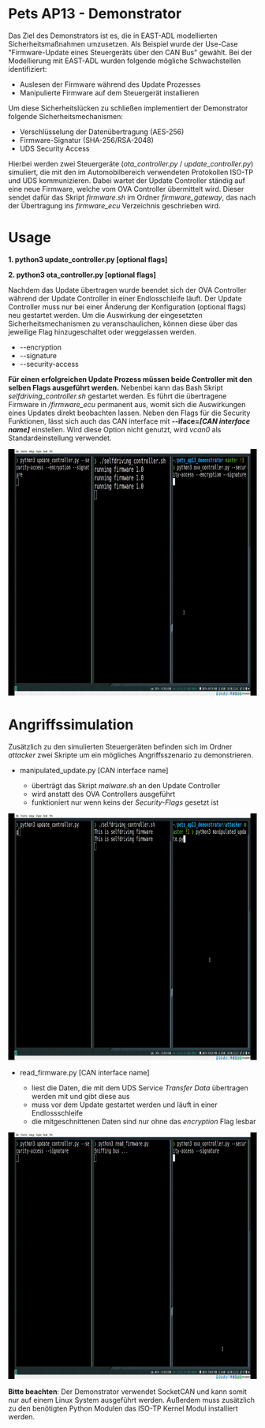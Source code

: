 # Pets AP13 - Demonstrator

Das Ziel des Demonstrators ist es, die in EAST-ADL modellierten Sicherheitsmaßnahmen umzusetzen.
Als Beispiel wurde der Use-Case "Firmware-Update eines Steuergeräts über den CAN Bus" gewählt.
Bei der Modellierung mit EAST-ADL wurden folgende mögliche Schwachstellen identifiziert:

* Auslesen der Firmware während des Update Prozesses
* Manipulierte Firmware auf dem Steuergerät installieren 

Um diese Sicherheitslücken zu schließen implementiert der Demonstrator folgende Sicherheitsmechanismen:

* Verschlüsselung der Datenübertragung (AES-256)
* Firmware-Signatur (SHA-256/RSA-2048)
* UDS Security Access

Hierbei werden zwei Steuergeräte (*ota_controller.py* / *update_controller.py*) simuliert, die mit den im Automobilbereich verwendeten Protokollen ISO-TP und UDS kommunizieren. Dabei wartet der Update Controller ständig auf eine neue Firmware, welche vom OVA Controller übermittelt wird. Dieser sendet dafür das Skript *firmware.sh* im Ordner *firmware_gateway*, das nach der Übertragung ins *firmware_ecu* Verzeichnis geschrieben wird. 


# Usage

**1. python3 update_controller.py [optional flags]**

**2. python3 ota_controller.py [optional flags]**

Nachdem das Update übertragen wurde beendet sich der OVA Controller während der Update Controller in einer Endlosschleife läuft. Der Update Controller muss nur bei einer Änderung der Konfiguration (optional flags) neu gestartet werden. 
Um die Auswirkung der eingesetzten Sicherheitsmechanismen zu veranschaulichen, können diese über das jeweilige Flag hinzugeschaltet oder weggelassen werden.

* --encryption
* --signature
* --security-access

**Für einen erfolgreichen Update Prozess müssen beide Controller mit den selben Flags ausgeführt werden.**
Nebenbei kann das Bash Skript *selfdriving_controller.sh* gestartet werden. Es führt die übertragene Firmware in */firmware_ecu* permanent aus, womit sich die Auswirkungen eines Updates direkt beobachten lassen.
Neben den Flags für die Security Funktionen, lässt sich auch das CAN interface mit **--iface=_[CAN interface name]_** einstellen. Wird diese Option nicht genutzt, wird _vcan0_ als Standardeinstellung verwendet.

<img src="demo_update.gif" width="1000" height="500" />


# Angriffssimulation
Zusätzlich zu den simulierten Steuergeräten befinden sich im Ordner *attacker* zwei Skripte um ein mögliches Angriffsszenario zu demonstrieren.

* manipulated_update.py [CAN interface name]

   - überträgt das Skript *malware.sh* an den Update Controller
   - wird anstatt des OVA Controllers ausgeführt
   - funktioniert nur wenn keins der _Security-Flags_ gesetzt ist

<img src="demo_malware.gif" width="1000" height="500" />

* read_firmware.py [CAN interface name]

   - liest die Daten, die mit dem UDS Service *Transfer Data* übertragen werden mit und gibt diese aus
   - muss vor dem Update gestartet werden und läuft in einer Endlossschleife
   - die mitgeschnittenen Daten sind nur ohne das _encryption_ Flag lesbar

<img src="demo_readfirmware.gif" width="1000" height="500" />

**Bitte beachten**:
Der Demonstrator verwendet SocketCAN und kann somit nur auf einem Linux System ausgeführt werden. Außerdem muss zusätzlich zu den benötigten Python Modulen das ISO-TP Kernel Modul installiert werden.


